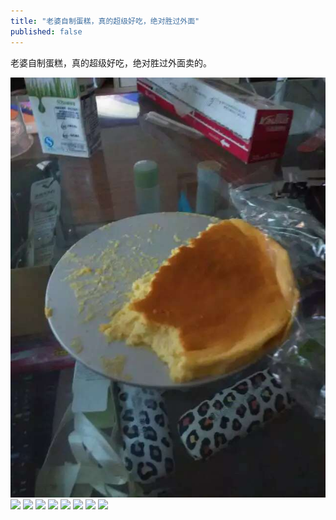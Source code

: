 ```yaml
---
title: "老婆自制蛋糕，真的超级好吃，绝对胜过外面"
published: false
---
```

老婆自制蛋糕，真的超级好吃，绝对胜过外面卖的。

![](./1.jpg)
![](./2.jpg)
![](./3.jpg)
![](./4.jpg)
![](./5.jpg)
![](./6.jpg)
![](./7.jpg)
![](./8.jpg)
![](./9.jpg)
